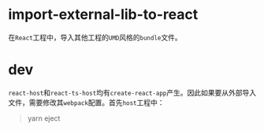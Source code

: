 # import-external-lib-to-react
在`React`工程中，导入其他工程的`UMD`风格的`bundle`文件。

# dev
`react-host`和`react-ts-host`均有`create-react-app`产生。因此如果要从外部导入文件，需要修改其`webpack`配置。首先`host`工程中：
> yarn eject

